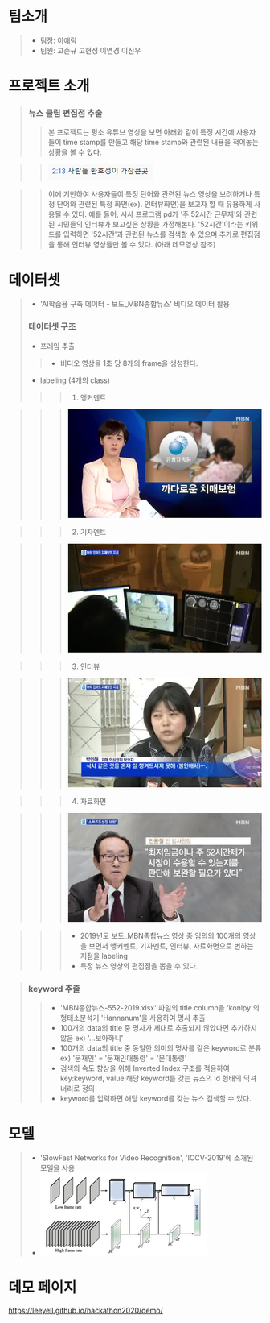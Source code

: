 # 팀소개
> * 팀장: 이예림
> * 팀원: 고준규 고현성 이연경 이진우
# 프로젝트 소개
> ### 뉴스 클립 편집점 추출
> > 본 프로젝트는 평소 유튜브 영상을 보면 아래와 같이 특정 시간에 사용자들이 time stamp를 만들고 해당 time stamp와 관련된 내용을 적어놓는 상황을 볼 수 있다. 

> > ![sample1](/pic/youtube_img.PNG)

> > 이에 기반하여 사용자들이 특정 단어와 관련된 뉴스 영상을 보려하거나 특정 단어와 관련된 특정 화면(ex). 인터뷰화면)을 보고자 할 때 유용하게 사용될 수 있다. 예를 들어, 시사 프로그램 pd가 '주 52시간 근무제'와 관련된 시민들의 인터뷰가 보고싶은 상황을 가정해본다. '52시간'이라는 키워드를 입력하면 '52시간'과 관련된 뉴스를 검색할 수 있으며 추가로 편집점을 통해 인터뷰 영상들만 볼 수 있다. (아래 데모영상 참조)

# 데이터셋
> * 'AI학습용 구축 데이터 - 보도_MBN종합뉴스' 비디오 데이터 활용 
> ### 데이터셋 구조
> * 프레임 추출
> > * 비디오 영상을 1초 당 8개의 frame을 생성한다.
> * labeling (4개의 class)
> > > 1. 앵커멘트

> > > ![앵커](/pic/앵커.jpg)

> > > 2. 기자멘트

> > > ![기자](/pic/기자.jpg)

> > > 3. 인터뷰

> > > ![인터뷰](/pic/interview.jpg)

> > > 4. 자료화면

> > >![자료화면](/pic/screen.jpg)

> > > * 2019년도 보도_MBN종합뉴스 영상 중 임의의 100개의 영상을 보면서 앵커멘트, 기자멘트, 인터뷰, 자료화면으로 변하는 지점을 labeling
> > > * 특정 뉴스 영상의 편집점을 뽑을 수 있다.

> ### keyword 추출
> > * 'MBN종합뉴스-552-2019.xlsx' 파일의 title column을 'konlpy'의 형태소분석기 'Hannanum'을 사용하여 명사 추출
> > * 100개의 data의 title 중 명사가 제대로 추출되지 않았다면 추가하지않음 ex) '...보아하니'
> > * 100개의 data의 title 중 동일한 의미의 명사를 같은 keyword로 분류 ex) '문재인' = '문재인대통령' = '문대통령'
> > * 검색의 속도 향상을 위해 Inverted Index 구조를 적용하여 key:keyword, value:해당 keyword를 갖는 뉴스의 id 형태의 딕셔너리로 정의
> > * keyword를 입력하면 해당 keyword를 갖는 뉴스 검색할 수 있다.

# 모델
> * 'SlowFast Networks for Video Recognition', 'ICCV-2019'에 소개된 모델을 사용
> * ![network](/pic/network.png)
# 데모 페이지
<https://leeyell.github.io/hackathon2020/demo/>
